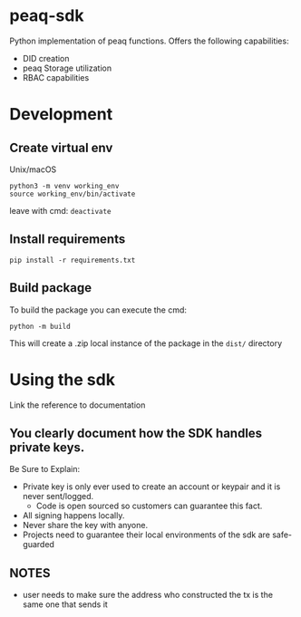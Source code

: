 # peaq-sdk

Python implementation of peaq functions. Offers the following capabilities:

- DID creation
- peaq Storage utilization
- RBAC capabilities
<!-- - UMT calls -->



# Development
## Create virtual env
Unix/macOS
```
python3 -m venv working_env
source working_env/bin/activate
```
leave with cmd: `deactivate`

## Install requirements
```
pip install -r requirements.txt
```

## Build package
To build the package you can execute the cmd:
```
python -m build
```
This will create a .zip local instance of the package in the `dist/` directory

# Using the sdk
Link the reference to documentation

## You clearly document how the SDK handles private keys.
Be Sure to Explain:
- Private key is only ever used to create an account or keypair and it is never sent/logged. 
    - Code is open sourced so customers can guarantee this fact. 
- All signing happens locally.
- Never share the key with anyone.
- Projects need to guarantee their local environments of the sdk are safe-guarded


## NOTES
- user needs to make sure the address who constructed the tx is the same one that sends it